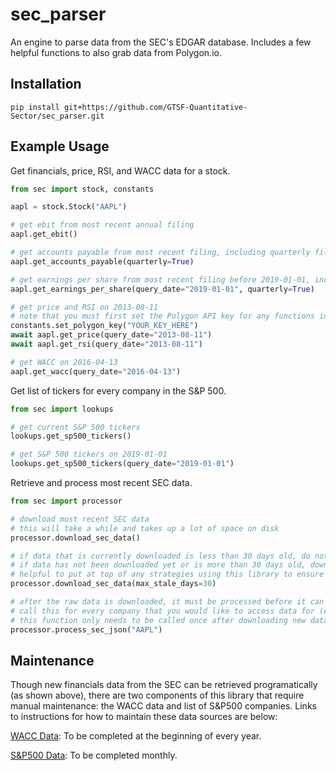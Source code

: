 # sec_parser
An engine to parse data from the SEC's EDGAR database. Includes a few helpful functions to also grab data from Polygon.io.

## Installation
```
pip install git+https://github.com/GTSF-Quantitative-Sector/sec_parser.git
```

## Example Usage

Get financials, price, RSI, and WACC data for a stock.
```python
from sec import stock, constants

aapl = stock.Stock("AAPL")

# get ebit from most recent annual filing
aapl.get_ebit()

# get accounts payable from most recent filing, including quarterly filings
aapl.get_accounts_payable(quarterly=True)

# get earnings per share from most recent filing before 2019-01-01, including quarterly filings
aapl.get_earnings_per_share(query_date="2019-01-01", quarterly=True)

# get price and RSI on 2013-08-11
# note that you must first set the Polygon API key for any functions involving price or RSI data
constants.set_polygon_key("YOUR_KEY_HERE")
await aapl.get_price(query_date="2013-08-11")
await aapl.get_rsi(query_date="2013-08-11")

# get WACC on 2016-04-13
aapl.get_wacc(query_date="2016-04-13")
```

Get list of tickers for every company in the S&P 500.
```python
from sec import lookups

# get current S&P 500 tickers
lookups.get_sp500_tickers()

# get S&P 500 tickers on 2019-01-01
lookups.get_sp500_tickers(query_date="2019-01-01")
```

Retrieve and process most recent SEC data.
```python
from sec import processor

# download most recent SEC data
# this will take a while and takes up a lot of space on disk
processor.download_sec_data()

# if data that is currently downloaded is less than 30 days old, do nothing
# if data has not been downloaded yet or is more than 30 days old, download most recent data
# helpful to put at top of any strategies using this library to ensure data is up to date
processor.download_sec_data(max_stale_days=30)

# after the raw data is downloaded, it must be processed before it can be used via data retrieval functions in stock.Stock
# call this for every company that you would like to access data for (e.g. every company in the S&P500)
# this function only needs to be called once after downloading new data (above)
processor.process_sec_json("AAPL")
```

## Maintenance
Though new financials data from the SEC can be retrieved programatically (as shown above), there are two components of this library that require manual maintenance: the WACC data and list of S&P500 companies. Links to instructions for how to maintain these data sources are below:

[WACC Data](sec/data/wacc/README.md): To be completed at the beginning of every year.

[S&P500 Data](sec/data/sp500/README.md): To be completed monthly.